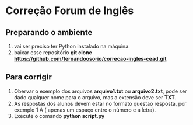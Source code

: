 # Correção Forum de Inglês

## Preparando o ambiente

1. vai ser preciso ter Python instalado na máquina.
2. baixar esse repositório **git clone https://github.com/fernandoosorio/correcao-ingles-cead.git**



## Para corrigir 
1. Obervar o exemplo dos arquivos **arquivo1.txt** ou **arquivo2.txt**, pode ser dado qualquer nome para o arquivo, mas a extensão deve ser **TXT**.
2. As respostas dos alunos devem estar no formato questao resposta, por exemplo 1 A ( apenas um espaço entre o número e a letra).
3. Execute o comando **python script.py** 
